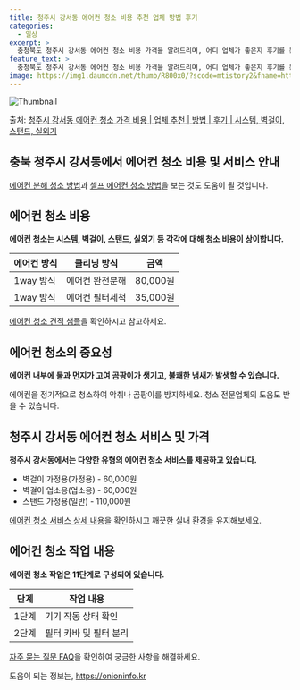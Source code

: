 ```yaml
---
title: 청주시 강서동 에어컨 청소 비용 추천 업체 방법 후기
categories:
  - 일상
excerpt: >
  충청북도 청주시 강서동 에어컨 청소 비용 가격을 알려드리며, 어디 업체가 좋은지 후기를 통해 알아보겠습니다. 현재 글에서는 시스템, 벽걸이, 스탠드, 실외기 각각에 대해 청소 비용이 나와 있으니 참고하시면 되겠습니다. 에어컨 분해 청소 방법 보기 👈 클릭셀프 에어컨 청소 방법 보기👈 클릭청주시 강서동 에어컨 청소 비용시스템에어컨 방식클리닝방식금액1way 방식에어컨 완전분해80,000원1way 방식에어컨 필터세척35,000원2way 방식에어컨 완전분해90,000원2way 방식에어컨 필터세척35,000원4way 방식에어컨 완전분해120,000원4way 방식에어컨 필터세척35,000원원형방식에어컨 완전분해140,000원원형방식에어컨 필터세척35,000원에어컨 청소 견적 샘플 보기 👈 클릭에어컨 냄새의 원인에어..
feature_text: >
  충청북도 청주시 강서동 에어컨 청소 비용 가격을 알려드리며, 어디 업체가 좋은지 후기를 통해 알아보겠습니다. 현재 글에서는 시스템, 벽걸이, 스탠드, 실외기 각각에 대해 청소 비용이 나와 있으니 참고하시면 되겠습니다. 에어컨 분해 청소 방법 보기 👈 클릭셀프 에어컨 청소 방법 보기👈 클릭청주시 강서동 에어컨 청소 비용시스템에어컨 방식클리닝방식금액1way 방식에어컨 완전분해80,000원1way 방식에어컨 필터세척35,000원2way 방식에어컨 완전분해90,000원2way 방식에어컨 필터세척35,000원4way 방식에어컨 완전분해120,000원4way 방식에어컨 필터세척35,000원원형방식에어컨 완전분해140,000원원형방식에어컨 필터세척35,000원에어컨 청소 견적 샘플 보기 👈 클릭에어컨 냄새의 원인에어..
image: https://img1.daumcdn.net/thumb/R800x0/?scode=mtistory2&fname=https%3A%2F%2Fblog.kakaocdn.net%2Fdn%2FPmbWx%2FbtsHxTS9Vcf%2FIT2jaInkcCnnSavbyYTwyk%2Fimg.webp
---
```


![Thumbnail](https://img1.daumcdn.net/thumb/R800x0/?scode=mtistory2&fname=https%3A%2F%2Fblog.kakaocdn.net%2Fdn%2FPmbWx%2FbtsHxTS9Vcf%2FIT2jaInkcCnnSavbyYTwyk%2Fimg.webp)

<p>출처: <a href="https://onioninfo.kr/entry/%EC%B2%AD%EC%A3%BC%EC%8B%9C-%EA%B0%95%EC%84%9C%EB%8F%99-%EC%97%90%EC%96%B4%EC%BB%A8-%EC%B2%AD%EC%86%8C-%EA%B0%80%EA%B2%A9-%EB%B9%84%EC%9A%A9-%EC%97%85%EC%B2%B4-%EC%B6%94%EC%B2%9C-%EB%B0%A9%EB%B2%95-%ED%9B%84%EA%B8%B0-%EC%8B%9C%EC%8A%A4%ED%85%9C-%EB%B2%BD%EA%B1%B8%EC%9D%B4-%EC%8A%A4%ED%83%A0%EB%93%9C-%EC%8B%A4%EC%99%B8%EA%B8%B0" rel="dofollow">청주시 강서동 에어컨 청소 가격 비용 | 업체 추천 | 방법 | 후기 | 시스템, 벽걸이, 스탠드, 실외기</a> </p>

## **충북 청주시 강서동에서 에어컨 청소 비용 및 서비스 안내**



[에어컨 분해 청소 방법](https://www.cleaningkorea.com/aircleaning)과 [셀프 에어컨 청소
방법](https://www.cleaningkorea.com/selfcleaning)을 보는 것도 도움이 될 것입니다.

## 에어컨 청소 비용

**에어컨 청소는 시스템, 벽걸이, 스탠드, 실외기 등 각각에 대해 청소 비용이 상이합니다.**

에어컨 방식 | 클리닝 방식 | 금액  
---|---|---  
1way 방식 | 에어컨 완전분해 | 80,000원  
1way 방식 | 에어컨 필터세척 | 35,000원  
  
[에어컨 청소 견적 샘플](https://www.cleaningkorea.com/aircleaningestimate)을 확인하시고
참고하세요.

## 에어컨 청소의 중요성

**에어컨 내부에 물과 먼지가 고여 곰팡이가 생기고, 불쾌한 냄새가 발생할 수 있습니다.**

에어컨을 정기적으로 청소하여 악취나 곰팡이를 방지하세요. 청소 전문업체의 도움도 받을 수 있습니다.

## 청주시 강서동 에어컨 청소 서비스 및 가격

**청주시 강서동에서는 다양한 유형의 에어컨 청소 서비스를 제공하고 있습니다.**

  * 벽걸이 가정용(가정용) - 60,000원
  * 벽걸이 업소용(업소용) - 60,000원
  * 스탠드 가정용(일반) - 110,000원

[에어컨 청소 서비스 상세 내용](https://www.cleaningkorea.com/aircleaningservice)을 확인하시고
깨끗한 실내 환경을 유지해보세요.

## 에어컨 청소 작업 내용

**에어컨 청소 작업은 11단계로 구성되어 있습니다.**

단계 | 작업 내용  
---|---  
1단계 | 기기 작동 상태 확인  
2단계 | 필터 카바 및 필터 분리  
  
[자주 묻는 질문 FAQ](https://www.cleaningkorea.com/aircleaningfaq)을 확인하여 궁금한 사항을
해결하세요.

 

도움이 되는 정보는, <a href="https://onioninfo.kr" rel="dofollow">https://onioninfo.kr</a>


